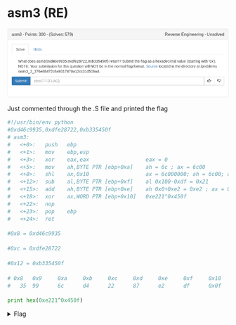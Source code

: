 # asm3 (RE)

![title](images/title.png)

Just commented through the .S file and printed the flag

```python
#!/usr/bin/env python
#0xd46c9935,0xdfe28722,0xb335450f
# asm3:
# 	<+0>:	push   ebp
# 	<+1>:	mov    ebp,esp
# 	<+3>:	xor    eax,eax					eax = 0
# 	<+5>:	mov    ah,BYTE PTR [ebp+0xa]	ah = 6c ; ax = 6c00
# 	<+8>:	shl    ax,0x10					ax = 6c000000; ah = 6c00; al = 0
# 	<+12>:	sub    al,BYTE PTR [ebp+0xf]	al 0x100-0xdf = 0x21
# 	<+15>:	add    ah,BYTE PTR [ebp+0xe]	ah 0x0+0xe2 = 0xe2 ; ax = 0xe221
# 	<+18>:	xor    ax,WORD PTR [ebp+0x10]	0xe221^0x450f
# 	<+22>:	nop
# 	<+23>:	pop    ebp
# 	<+24>:	ret    

#0x8 = 0xd46c9935

#0xc = 0xdfe28722

#0x12 = 0xb335450f

# 0x8 	0x9 	0xa 	0xb 	0xc 	0xd 	0xe 	0xf 	0x10 	0x11 	0x12	0x13
#	35	99		6c		d4		22		87		e2		df		0x0f 	45 		35 		b3

print hex(0xe221^0x450f)
```

<details>
	<summary>Flag</summary>

0xa72e
</details>